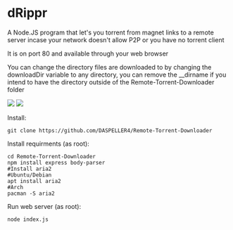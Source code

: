 # dRippr
A Node.JS program that let's you torrent from magnet links to a remote server incase your network doesn't allow P2P or you have no torrent client

It is on port 80 and available through your web browser

You can change the directory files are downloaded to by changing the downloadDir variable to any directory, you can remove the __dirname if you intend to have the directory outside of the Remote-Torrent-Downloader folder

<img src="https://i.imgur.com/u9rU5to.png">
<img src="https://i.imgur.com/cZupv9C.png">

Install:

    git clone https://github.com/DASPELLER4/Remote-Torrent-Downloader

Install requirments (as root):

    cd Remote-Torrent-Downloader 
    npm install express body-parser
    #Install aria2
    #Ubuntu/Debian
    apt install aria2
    #Arch
    pacman -S aria2
    
Run web server (as root):

    node index.js
